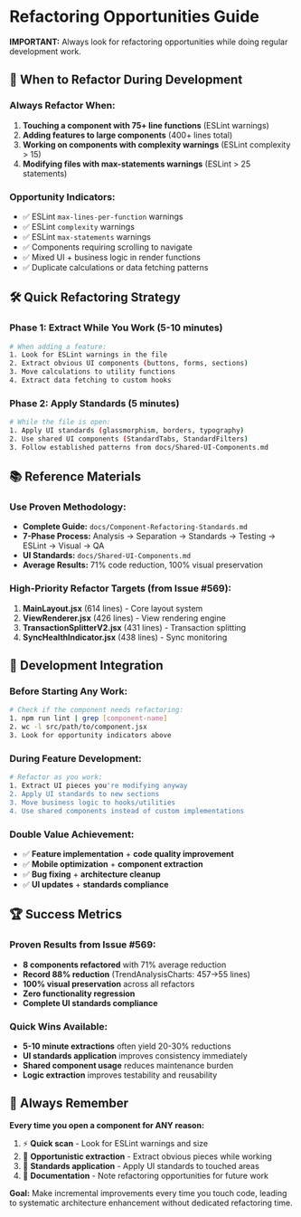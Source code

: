 # Refactoring Opportunities Guide

**IMPORTANT:** Always look for refactoring opportunities while doing regular development work.

## 🎯 When to Refactor During Development

### **Always Refactor When:**

1. **Touching a component with 75+ line functions** (ESLint warnings)
2. **Adding features to large components** (400+ lines total)
3. **Working on components with complexity warnings** (ESLint complexity > 15)
4. **Modifying files with max-statements warnings** (ESLint > 25 statements)

### **Opportunity Indicators:**

- ✅ ESLint `max-lines-per-function` warnings
- ✅ ESLint `complexity` warnings
- ✅ ESLint `max-statements` warnings
- ✅ Components requiring scrolling to navigate
- ✅ Mixed UI + business logic in render functions
- ✅ Duplicate calculations or data fetching patterns

## 🛠️ Quick Refactoring Strategy

### **Phase 1: Extract While You Work** (5-10 minutes)

```bash
# When adding a feature:
1. Look for ESLint warnings in the file
2. Extract obvious UI components (buttons, forms, sections)
3. Move calculations to utility functions
4. Extract data fetching to custom hooks
```

### **Phase 2: Apply Standards** (5 minutes)

```bash
# While the file is open:
1. Apply UI standards (glassmorphism, borders, typography)
2. Use shared UI components (StandardTabs, StandardFilters)
3. Follow established patterns from docs/Shared-UI-Components.md
```

## 📚 Reference Materials

### **Use Proven Methodology:**

- **Complete Guide:** `docs/Component-Refactoring-Standards.md`
- **7-Phase Process:** Analysis → Separation → Standards → Testing → ESLint → Visual → QA
- **UI Standards:** `docs/Shared-UI-Components.md`
- **Average Results:** 71% code reduction, 100% visual preservation

### **High-Priority Refactor Targets (from Issue #569):**

1. **MainLayout.jsx** (614 lines) - Core layout system
2. **ViewRenderer.jsx** (426 lines) - View rendering engine
3. **TransactionSplitterV2.jsx** (431 lines) - Transaction splitting
4. **SyncHealthIndicator.jsx** (438 lines) - Sync monitoring

## 🎯 Development Integration

### **Before Starting Any Work:**

```bash
# Check if the component needs refactoring:
1. npm run lint | grep [component-name]
2. wc -l src/path/to/component.jsx
3. Look for opportunity indicators above
```

### **During Feature Development:**

```bash
# Refactor as you work:
1. Extract UI pieces you're modifying anyway
2. Apply UI standards to new sections
3. Move business logic to hooks/utilities
4. Use shared components instead of custom implementations
```

### **Double Value Achievement:**

- ✅ **Feature implementation** + **code quality improvement**
- ✅ **Mobile optimization** + **component extraction**
- ✅ **Bug fixing** + **architecture cleanup**
- ✅ **UI updates** + **standards compliance**

## 🏆 Success Metrics

### **Proven Results from Issue #569:**

- **8 components refactored** with 71% average reduction
- **Record 88% reduction** (TrendAnalysisCharts: 457→55 lines)
- **100% visual preservation** across all refactors
- **Zero functionality regression**
- **Complete UI standards compliance**

### **Quick Wins Available:**

- **5-10 minute extractions** often yield 20-30% reductions
- **UI standards application** improves consistency immediately
- **Shared component usage** reduces maintenance burden
- **Logic extraction** improves testability and reusability

## 🔄 Always Remember

**Every time you open a component for ANY reason:**

1. ⚡ **Quick scan** - Look for ESLint warnings and size
2. 🎯 **Opportunistic extraction** - Extract obvious pieces while working
3. 🎨 **Standards application** - Apply UI standards to touched areas
4. 📝 **Documentation** - Note refactoring opportunities for future work

**Goal:** Make incremental improvements every time you touch code, leading to systematic architecture enhancement without dedicated refactoring time.
